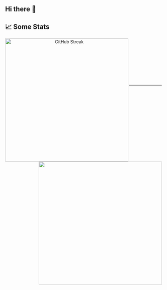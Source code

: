 ## Hi there 👋

## 📈 Some Stats

<div align="center">
  <div align="center">
    <a href="https://www.linkedin.com/in/1220atul/" title="Go to Source">
      <img
        align="left"
        width="396"
        src="https://github-readme-streak-stats-eta-five.vercel.app?user=atul-algotest&theme=react&hide_border=true" alt="GitHub Streak"
        alt="Some Records"
      />
    </a>
    <a href="https://atul-sharma.com" title="Go to Source">
      <img
        align="right"
        width="396"
        src="https://iltwats-github-readme-stats.vercel.app/api?username=atul-algotest&show_icons=true&theme=react&border_color=61dafb&hide_border=true&include_all_commits=true&count_private=true"
      />
    </a>
  </div>
  <br /><br /><br /><br /><br /><br /><br /><br />
<hr>

<!--
**atul-algotest/atul-algotest** is a ✨ _special_ ✨ repository because its `README.md` (this file) appears on your GitHub profile.

Here are some ideas to get you started:

- 🔭 I’m currently working on ...
- 🌱 I’m currently learning ...
- 👯 I’m looking to collaborate on ...
- 🤔 I’m looking for help with ...
- 💬 Ask me about ...
- 📫 How to reach me: ...
- 😄 Pronouns: ...
- ⚡ Fun fact: ...
-->
